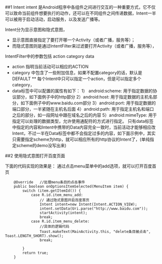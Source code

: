 ##1 Intent 
intent 是Android程序中各组件之间进行交互的一种重要方式，它不仅可以致命当前组件想要执行的动作，还可以在不同组件之间传递数据，Intent一半可以被用于启动活动，启动服务，以及发送广播等。

Intent分为显示意图和隐式意图，
* 显示意图直接指定了要打开哪一个Activity（或者广播，服务等）；
* 而隐式意图则是通过IntentFilter来过滤要打开Activity（或者广播，服务等），

IntentFilter中的参数包括 action  category data 
* action 指明当前活动可以相应的ACTION
* category 中包含了一些附加信息，如果不配置category的话，默认是DEFAULT
** 每个Intent中只可以指定一个action，但是可以指定多个category，
* data标签中可以配置的属性有如下：
1） android:scheme:  用于指定数据的协议部分，如下面例子中的http部分
2）android:host: 用于指定数据的主机名部分，如下面例子中的www.baidu.com部分
3）android:port: 用于指定数据的端口部分，一半紧随在主机名后面
4）android:path: 用于指定主机名和端口之后的部分，如一段网址中跟在域名之后的内容
5）android:mimeType: 用于指定可以处理的数据类型，允许使用通配符的方式进行指定。
只有data标签中指定的内容和Intent中携带的Data内容完全一致时，当前活动才能够相应改Intent，不过一半在Data标签中都不会指定过多的内容，如下面示例中，其实只需要指定scheme为http，就可以相应所有的http协议的Intent了，(单纯指定scheme的demo没写出来)


##2 使用隐式意图打开百度页面

下面的代码实现的效果是： 通过点击menu菜单中的add选项，就可以打开百度首页
```
    @Override   //处理menu条目的点击事件
    public boolean onOptionsItemSelected(MenuItem item) {
        switch (item.getItemId()) {
            case R.id.item_menu_add:
                // 通过隐式意图开启百度首页
                Intent intent=new Intent(Intent.ACTION_VIEW);
                intent.setData(Uri.parse("http://www.baidu.com"));
                startActivity(intent);
                break;
            case R.id.item_menu_delete:
                //具体的逻辑代码
                Toast.makeText(MainActivity.this, "delete条目被点击", Toast.LENGTH_SHORT).show();
                break;
            
        }
        return true;
    }
```

